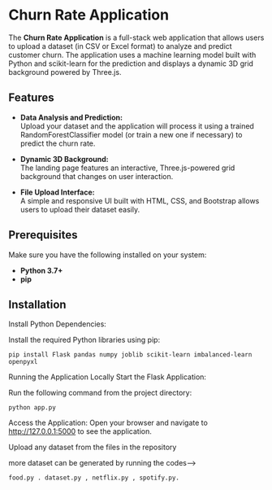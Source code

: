 # Churn Rate Application

The **Churn Rate Application** is a full-stack web application that allows users to upload a dataset (in CSV or Excel format) to analyze and predict customer churn. The application uses a machine learning model built with Python and scikit-learn for the prediction and displays a dynamic 3D grid background powered by Three.js.

## Features

- **Data Analysis and Prediction:**  
  Upload your dataset and the application will process it using a trained RandomForestClassifier model (or train a new one if necessary) to predict the churn rate.
  
- **Dynamic 3D Background:**  
  The landing page features an interactive, Three.js-powered grid background that changes on user interaction.

- **File Upload Interface:**  
  A simple and responsive UI built with HTML, CSS, and Bootstrap allows users to upload their dataset easily.

## Prerequisites

Make sure you have the following installed on your system:

- **Python 3.7+**  
- **pip**

## Installation

Install Python Dependencies:

Install the required Python libraries using pip:

 `pip install Flask pandas numpy joblib scikit-learn imbalanced-learn openpyxl`




Running the Application Locally
Start the Flask Application:



Run the following command from the project directory:

`python app.py`



Access the Application:
Open your browser and navigate to http://127.0.0.1:5000 to see the application.

Upload any dataset from the files in the repository

more dataset can be generated by running the codes-->

`food.py . dataset.py , netflix.py , spotify.py.`
